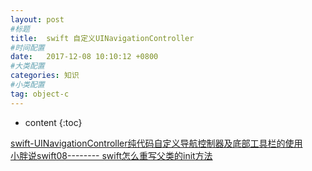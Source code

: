 ```yaml
---
layout: post
#标题
title:  swift 自定义UINavigationController
#时间配置
date:   2017-12-08 10:10:12 +0800
#大类配置
categories: 知识
#小类配置
tag: object-c
---
```


* content
{:toc}

<a href="http://www.cnblogs.com/brance/p/4964769.html" target="_blank">swift-UINavigationController纯代码自定义导航控制器及底部工具栏的使用</a><br>
<a href="http://blog.csdn.net/haogaoming123/article/details/52387531" target="_blank">小胖说swift08-------- swift怎么重写父类的init方法</a><br>